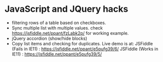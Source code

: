 # JavaScript and JQuery hacks 

+ filtering rows of a table based on checkboxes.
+ Sync multiple list with multiple values. check https://jsfiddle.net/ppant/fzLabk2p/ for working example.
+ jQuery accordion (show/hide blocks)
+ Copy list items and checking for duplicates. Live demo is at: 
JSFiddle (Fails in IE11) : https://jsfiddle.net/ppant/e5pufg39/6/
JSFiddle (Works in IE11) : https://jsfiddle.net/ppant/e5pufg39/5/

